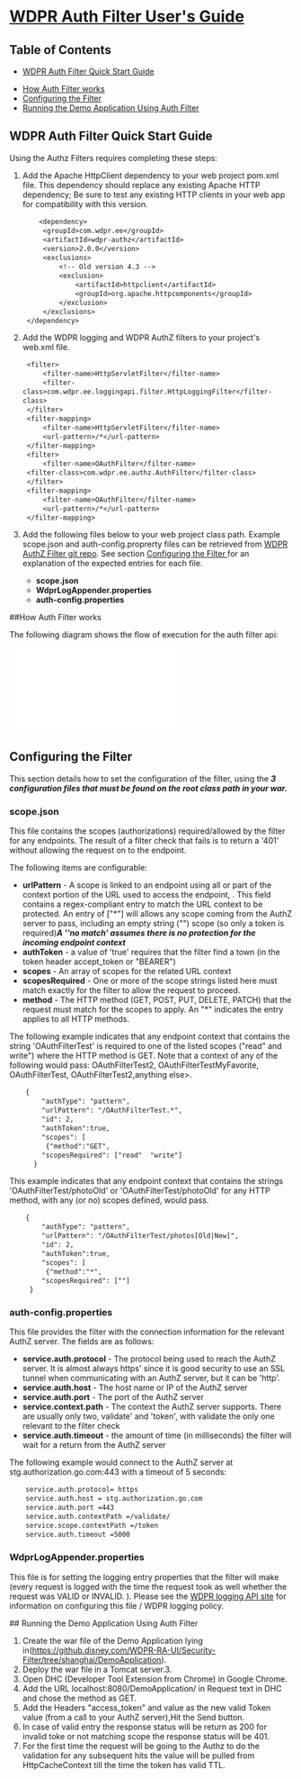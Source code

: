 #  <u>WDPR Auth Filter User's Guide</u>


## Table of Contents

* [WDPR Auth Filter Quick Start Guide](#quickstart)
- [How Auth Filter works](#how)
-  [Configuring the Filter](#config) 
-  [Running the Demo Application Using Auth Filter](#demo)


## <a name="quickstart"></a>WDPR Auth Filter Quick Start Guide

Using the Authz Filters requires completing  these steps:

1. Add the Apache HttpClient dependency to your web project pom.xml file. This dependency should replace any existing Apache HTTP dependency; Be sure to test any existing HTTP clients in your web app for compatibility with this version.  
	
	       <dependency>
			<groupId>com.wdpr.ee</groupId>
			<artifactId>wdpr-authz</artifactId>
			<version>2.0.0</version>
			<exclusions>
                <!-- Old version 4.3 -->
			    <exclusion>
			        <artifactId>httpclient</artifactId>
			        <groupId>org.apache.httpcomponents</groupId>
			    </exclusion>
			</exclusions>
		</dependency> 


2. Add the WDPR logging and WDPR AuthZ filters to your project's web.xml file.

		<filter>
			<filter-name>HttpServletFilter</filter-name>
			<filter-class>com.wdpr.ee.loggingapi.filter.HttpLoggingFilter</filter-class>
		</filter>
		<filter-mapping>
			<filter-name>HttpServletFilter</filter-name>
			<url-pattern>/*</url-pattern>
		</filter-mapping>
		<filter>
			<filter-name>OAuthFilter</filter-name>
		<filter-class>com.wdpr.ee.authz.AuthFilter</filter-class>
		</filter>
		<filter-mapping>
			<filter-name>OAuthFilter</filter-name>
			<url-pattern>/*</url-pattern>
		</filter-mapping>

3. Add the following  files below to your web project class path. Example scope.json and auth-config.proprerty files can be retrieved from [WDPR AuthZ Filter git repo](https://github.disney.com/WDPR-RA-UI/Security-Filter/tree/shanghai/DemoApplication/src/main/resources). See section [Configuring the Filter ](#config)for an explanation of the expected entries for each file.


	* **scope.json**
	* **WdprLogAppender.properties**
	* **auth-config.properties**
	

##<a name="how"></a>How Auth Filter works
	
	
The following diagram shows the flow of execution for the auth filter api:

![WDPR-Auth-Filter-Sequence-Diagram](./WDPR-Auth-Filter-Sequence-Diagram.pdf)

## <a name="config"></a>Configuring the Filter

This section details how to set the configuration of the filter, using the ***3 configuration files that must be found on the root class path in your war.***

### scope.json 

This file contains the scopes (authorizations)   required/allowed by the filter for any endpoints. The result  of a filter check that fails is to return a '401' without allowing  the request on to the endpoint. 

The following items are configurable:

* **urlPattern** - A scope is linked to an endpoint using all or part of the context portion of the  URL used to access the endpoint, .  This field contains a regex-compliant entry to match the  URL context to be protected.  An entry of ["*"] will allows any scope coming from the AuthZ server to pass, including an empty string ("") scope  (so only a token is required)***A ''no match' assumes there is no protection for the incoming endpoint context***
* **authToken** - a value of 'true' requires that the filter find a town (in the token header accept_token or "BEARER")
* **scopes** - An array of scopes for the related URL context
*  **scopesRequired** - One or more of the scope strings listed here must match exactly for the filter to allow the request to proceed.
*   **method** - The HTTP method (GET, POST, PUT, DELETE, PATCH) that the request must match for the scopes to apply. An "*" indicates the entry applies to all HTTP methods.

The following example indicates that any endpoint context that contains the string 'OAuthFilterTest' is required to one of the listed scopes ("read" and write") where the HTTP method is GET. Note that a context of any of the following would pass: OAuthFilterTest2, OAuthFilterTestMyFavorite, OAuthFilterTest, OAuthFilterTest2,anything else>.

		{
      		"authType": "pattern",
      		"urlPattern": "/OAuthFilterTest.*",
      		"id": 2,
      		"authToken":true,
      		"scopes": [
         	 {"method":"GET",
           	"scopesRequired": ["read"  "write"]
  		  }
      
This example indicates that any endpoint context that contains the strings 'OAuthFilterTest/photoOld' or  'OAuthFilterTest/photoOld' for any HTTP method, with any (or no) scopes defined, would pass. 

		{
      		"authType": "pattern",
      		"urlPattern": "/OAuthFilterTest/photos[Old|New]",
      		"id": 2,
      		"authToken":true,
      		"scopes": [
         	 {"method":"*",
           	"scopesRequired": [""]
    	 }
      
### auth-config.properties


This file provides the filter with the connection information for the relevant AuthZ server. The fields are as follows:

* **service.auth.protocol** - The protocol being used to reach the AuthZ server. It is almost always 
https' since it is good security to use an SSL tunnel when communicating with an AuthZ server, but it can be 'http'.
* **service.auth.host** - The host name or IP of the AuthZ server
* **service.auth.port** - The port of the AuthZ server
* **service.context.path** - The context the AuthZ server supports. There are usually only two, 
validate' and 'token', with validate the only one relevant to the filter check
* **service.auth.timeout** - the amount of time (in milliseconds) the filter will wait for a return from the AuthZ server 

The following example would connect to the AuthZ server at stg.authorization.go.com:443 with a timeout of 5 seconds:

		service.auth.protocol= https
		service.auth.host = stg.authorization.go.com
		service.auth.port =443
		service.auth.contextPath =/validate/
		service.scope.contextPath =/token
		service.auth.timeout =5000
		
### WdprLogAppender.properties

This file is for setting the logging entry properties that the filter will make (every request is logged with the time the request took as well whether the request was VALID or INVALID. ). Please see the [WDPR logging API site](https://github.disney.com/WDPR-RA/wdpr-loggingapi) for information on configuring this file / WDPR logging policy.



##<a name="demo"></a> Running the Demo Application Using Auth Filter



1.  Create the war file of the Demo Application lying in(https://github.disney.com/WDPR-RA-UI/Security-Filter/tree/shanghai/DemoApplication).
2. Deploy the war file in a Tomcat server.3.
3. Open DHC  (Developer Tool Extension from Chrome)  in Google Chrome.
4. Add the URL localhost:8080/DemoApplication/ in Request text in DHC and chose the method as GET.
5. Add the Headers "access_token" and value as the new valid Token value (from a call to your AuthZ server),Hit the Send button.
6. In case of valid entry the response status will be return as 200  for invalid toke or not matching scope the response status will be 401.
7. For the first time the request will be going to the Authz to do the validation for any subsequent hits the value will be pulled from HttpCacheContext till the time the token has valid TTL.

